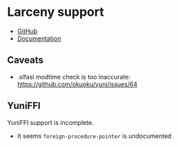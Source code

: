 Larceny support
===============

* [GitHub](https://github.com/larcenists/larceny)
* [Documentation](http://larcenists.org/Documentation/Documentation0.99/index.html)

Caveats
-------

* .slfasl modtime check is too inaccurate: https://github.com/okuoku/yuni/issues/64

YuniFFI
-------

YuniFFI support is incomplete. 

* It seems `foreign-procedure-pointer` is undocumented
